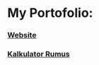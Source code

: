 # My Portofolio:

### [Website](https://www.bercamilan.com/)
### [Kalkulator Rumus](https://play.google.com/store/apps/details?id=com.bercamilan.kalkulator)

